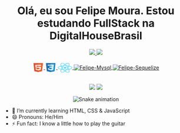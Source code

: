 <h1 align="center">Olá, eu sou Felipe Moura. Estou estudando FullStack na DigitalHouseBrasil</h1>

<div align="center">
  <a href="https://github.com/feldevmoura">
  <img height="180em" src="https://github-readme-stats.vercel.app/api?username=feldevmoura&show_icons=true&theme=dark&include_all_commits=true&count_private=true"/>
  <img height="180em" src="https://github-readme-stats.vercel.app/api/top-langs/?username=feldevmoura&layout=compact&langs_count=7&theme=dark"/>
</div>

 <div align="center" style="display: inline_block"><br>
  <img align="center" alt="Felipe-HTML" height="25" width="30" src="https://raw.githubusercontent.com/devicons/devicon/master/icons/html5/html5-original.svg">
  <img align="center" alt="Felipe-CSS" height="25" width="30" src="https://raw.githubusercontent.com/devicons/devicon/master/icons/css3/css3-original.svg">
  <img align="center" alt="Felipe-React" height="30" width="40" src="https://raw.githubusercontent.com/devicons/devicon/master/icons/react/react-original.svg">
  <img align="center" alt="Felipe-Mysql" height="70" width="80" src="https://cdn.jsdelivr.net/gh/devicons/devicon/icons/mysql/mysql-original-wordmark.svg">
  <img align="center" alt="Felipe-Sequelize" height="100" width="110" src="https://cdn.jsdelivr.net/gh/devicons/devicon/icons/sequelize/sequelize-plain-wordmark.svg">
</div>
  
  ##
  
  <div align="center"> 
  <a href="https://instagram.com/feldevmoura" target="_blank"><img src="https://img.shields.io/badge/-Instagram-%23E4405F?style=for-the-badge&logo=instagram&logoColor=white" target="_blank"></a>
  <a href="https://www.linkedin.com/in/feldevmoura" target="_blank"><img src="https://img.shields.io/badge/-LinkedIn-%230077B5?style=for-the-badge&logo=linkedin&logoColor=white" target="_blank"></a> 
 
  ![Snake animation](https://github.com/feldevmoura/feldevmoura/blob/output/github-contribution-grid-snake.svg)
 
</div>

- 🌱 I’m currently learning HTML, CSS & JavaScript
- 😄 Pronouns: He/Him
- ⚡ Fun fact: I know a little how to play the guitar


